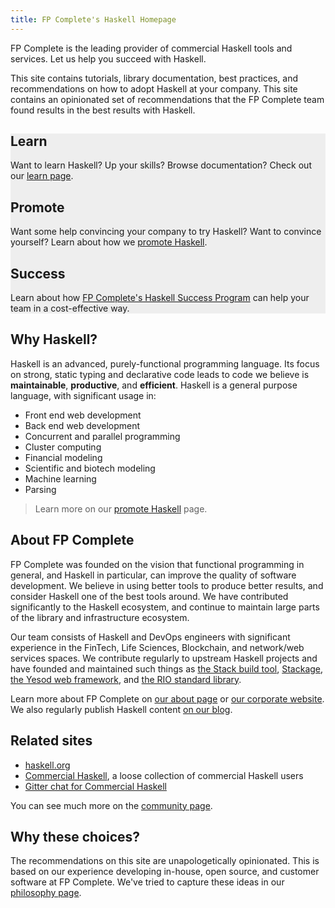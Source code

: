 ```yaml
---
title: FP Complete's Haskell Homepage
---
```


<p class="lead">FP Complete is the leading provider of commercial Haskell tools and
services. Let us help you succeed with Haskell.</p>

This site contains tutorials, library documentation, best practices,
and recommendations on how to adopt Haskell at your company. This site
contains an opinionated set of recommendations that the FP Complete
team found results in the best results with Haskell.

<div class="row" style="background-color: #eee">

<div class="col-lg-4">

## Learn

Want to learn Haskell? Up your skills? Browse documentation? Check out
our [learn page](/learn).

</div>

<div class="col-lg-4">

## Promote

Want some help convincing your company to try Haskell? Want to
convince yourself? Learn about how we [promote Haskell](/promote).

</div>

<div class="col-lg-4">

## Success

Learn about how [FP Complete's Haskell Success Program](/success) can
help your team in a cost-effective way.

</div>

</div>

## Why Haskell?

Haskell is an advanced, purely-functional programming language. Its
focus on strong, static typing and declarative code leads to code we
believe is **maintainable**, **productive**, and
**efficient**. Haskell is a general purpose language,
with significant usage in:

* Front end web development
* Back end web development
* Concurrent and parallel programming
* Cluster computing
* Financial modeling
* Scientific and biotech modeling
* Machine learning
* Parsing

> Learn more on our [promote Haskell](/promote) page.

## About FP Complete

FP Complete was founded on the vision that functional programming in
general, and Haskell in particular, can improve the quality of
software development. We believe in using better tools to produce
better results, and consider Haskell one of the best tools around. We
have contributed significantly to the Haskell ecosystem, and continue
to maintain large parts of the library and infrastructure ecosystem.

Our team consists of Haskell and DevOps engineers with significant
experience in the FinTech, Life Sciences, Blockchain, and network/web
services spaces. We contribute regularly to upstream Haskell projects
and have founded and maintained such things as [the Stack build
tool](https://haskellstack.com), [Stackage](https://www.stackage.org),
[the Yesod web framework](https://www.yesodweb.com), and [the RIO
standard library](https://github.com/commercialhaskell/rio).

Learn more about FP Complete on [our about page](/about) or [our
corporate website](https://www.fpcomplete.com). We also regularly
publish Haskell content [on our
blog](https://www.fpcomplete.com/blog).

## Related sites

* [haskell.org](https://haskell.org)
* [Commercial Haskell](https://commercialhaskell.com), a loose collection of commercial Haskell users
* [Gitter chat for Commercial Haskell](https://gitter.im/commercialhaskell/commercialhaskell)

You can see much more on the [community page](/community).

## Why these choices?

The recommendations on this site are unapologetically
opinionated. This is based on our experience developing in-house, open
source, and customer software at FP Complete. We've tried to capture
these ideas in our [philosophy page](/philosophy).
